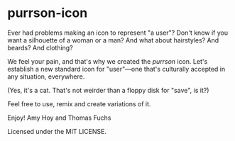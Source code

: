 # purrson-icon

Ever had problems making an icon to represent "a user"?
Don't know if you want a silhouette of a woman or a man?
And what about hairstyles? And beards? And clothing?

We feel your pain, and that's why we created the _purrson_ icon.
Let's establish a new standard icon for "user"—one that's
culturally accepted in any situation, everywhere.

(Yes, it's a cat. That's not weirder than a floppy disk for "save", is it?)

Feel free to use, remix and create variations of it.

Enjoy!
Amy Hoy and Thomas Fuchs

Licensed under the MIT LICENSE.

